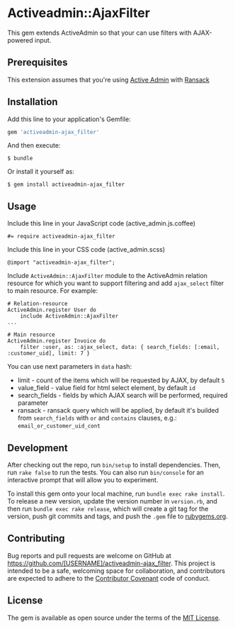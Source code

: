 # Activeadmin::AjaxFilter

This gem extends ActiveAdmin so that your can use filters with AJAX-powered input.

## Prerequisites

This extension assumes that you're using [Active Admin](https://github.com/activeadmin/activeadmin) with [Ransack](https://github.com/activerecord-hackery/ransack)

## Installation

Add this line to your application's Gemfile:

```ruby
gem 'activeadmin-ajax_filter'
```

And then execute:

    $ bundle

Or install it yourself as:

    $ gem install activeadmin-ajax_filter

## Usage

Include this line in your JavaScript code (active_admin.js.coffee)

    #= require activeadmin-ajax_filter

Include this line in your CSS code (active_admin.scss)

    @import "activeadmin-ajax_filter";

Include `ActiveAdmin::AjaxFilter` module to the ActiveAdmin relation resource for which you want to support filtering and add `ajax_select` filter to main resource. For example:

    # Relation-resource
    ActiveAdmin.register User do
        include ActiveAdmin::AjaxFilter
    ...

    # Main resource
    ActiveAdmin.register Invoice do
        filter :user, as: :ajax_select, data: { search_fields: [:email, :customer_uid], limit: 7 }

You can use next parameters in `data` hash:

* limit - count of the items which will be requested by AJAX, by default `5`
* value_field - value field for html select element, by default `id`
* search_fields - fields by which AJAX search will be performed, required parameter 
* ransack - ransack query which will be applied, by default it's builded from `search_fields` with `or` and `contains` clauses, e.g.: `email_or_customer_uid_cont`

## Development

After checking out the repo, run `bin/setup` to install dependencies. Then, run `rake false` to run the tests. You can also run `bin/console` for an interactive prompt that will allow you to experiment.

To install this gem onto your local machine, run `bundle exec rake install`. To release a new version, update the version number in `version.rb`, and then run `bundle exec rake release`, which will create a git tag for the version, push git commits and tags, and push the `.gem` file to [rubygems.org](https://rubygems.org).

## Contributing

Bug reports and pull requests are welcome on GitHub at https://github.com/[USERNAME]/activeadmin-ajax_filter. This project is intended to be a safe, welcoming space for collaboration, and contributors are expected to adhere to the [Contributor Covenant](contributor-covenant.org) code of conduct.


## License

The gem is available as open source under the terms of the [MIT License](http://opensource.org/licenses/MIT).

